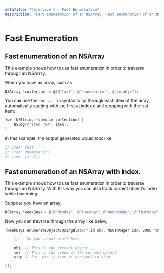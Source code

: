 ```yaml
---
metaTitle: "Objective C - Fast Enumeration"
description: "Fast enumeration of an NSArray, Fast enumeration of an NSArray with index."
---
```


# Fast Enumeration



## Fast enumeration of an NSArray


This example shows how to use fast enumeration in order to traverse through an NSArray.

When you have an array, such as

```objectivec
NSArray *collection = @[@"fast", @"enumeration", @"in objc"];

```

You can use the `for ... in` syntax to go through each item of the array, automatically starting with the first at index `0` and stopping with the last item:

```objectivec
for (NSString *item in collection) {
    NSLog(@"item: %@", item);
}

```

In this example, the output generated would look like

```objectivec
// item: fast
// item: enumeration
// item: in objc

```



## Fast enumeration of an NSArray with index.


This example shows how to use fast enumeration in order to traverse through an NSArray. With this way you can also track current object's index while traversing.

Suppose you have an array,

```objectivec
NSArray *weekDays = @[@"Monday", @"Tuesday", @"Wednesday", @"Thursday", @"Friday", @"Saturday", @"Sunday"];

```

Now you can traverse through the array like below,

```objectivec
[weekDays enumerateObjectsUsingBlock:^(id obj, NSUInteger idx, BOOL *stop) {

    //... Do your usual stuff here

    obj  // This is the current object
    idx  // This is the index of the current object
    stop // Set this to true if you want to stop

}];

```

